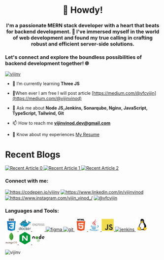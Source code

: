 <h1 align="center">👋 Howdy!</h1>
<h3 align="center">I'm a passionate MERN stack developer with a heart that beats for backend development. 🚀 I've immersed myself in the world of web development and found my true calling in crafting robust and efficient server-side solutions.</h3>
<h3>Let's connect and explore the boundless possibilities of backend development together! 🌐</h3>

<p align="left"> <a href="https://github.com/ryo-ma/github-profile-trophy"><img src="https://github-profile-trophy.vercel.app/?username=vijinv" alt="vijinv" /></a> </p>

- 🌱 I’m currently learning **Three JS**

- 📝When ever I am free I will post article [https://medium.com/@vfcvijin](https://medium.com/@vijinvinod)

- 💬 Ask me about **Node JS,Jenkins, Sonarqube, Nginx, JavaScript, TypeScript, Tailwind, Git**

- 📫 How to reach me **vijinvinod.dev@gmail.com**

- 📄 Know about my experiences [My Resume](https://drive.google.com/file/d/1l7wCrH7z172-9_jonbhJTFS7PvIV8OWw/view?usp=sharing)

<!-- BLOG-POST-LIST:START -->
<h1 align="left">Recent Blogs</h1>

<a target="_blank" href="https://github-readme-medium-recent-article.vercel.app/medium/@vijinvinod/0">
  <img src="https://github-readme-medium-recent-article.vercel.app/medium/@vijinvinod/0" alt="Recent Article 0">
</a>

<a target="_blank" href="https://github-readme-medium-recent-article.vercel.app/medium/@vijinvinod/1">
  <img src="https://github-readme-medium-recent-article.vercel.app/medium/@vijinvinod/1" alt="Recent Article 1">
</a>

<a target="_blank" href="https://github-readme-medium-recent-article.vercel.app/medium/@vijinvinod/2">
  <img src="https://github-readme-medium-recent-article.vercel.app/medium/@vijinvinod/2" alt="Recent Article 2">
</a>

<!-- BLOG-POST-LIST:END -->


<h3 align="left">Connect with me:</h3>
<p align="left">
<a href="https://codepen.io/vijinv" target="blank"><img align="center" src="https://raw.githubusercontent.com/rahuldkjain/github-profile-readme-generator/master/src/images/icons/Social/codepen.svg" alt="https://codepen.io/vijinv" height="30" width="40" /></a>
<a href="https://www.linkedin.com/in/vijinvinod" target="blank"><img align="center" src="https://raw.githubusercontent.com/rahuldkjain/github-profile-readme-generator/master/src/images/icons/Social/linked-in-alt.svg" alt="https://www.linkedin.com/in/vijinvinod" height="30" width="40" /></a>
<a href="https://www.instagram.com/vijin_vinod_/" target="blank"><img align="center" src="https://raw.githubusercontent.com/rahuldkjain/github-profile-readme-generator/master/src/images/icons/Social/instagram.svg" alt="https://www.instagram.com/vijin_vinod_/" height="30" width="40" /></a>
<a href="https://medium.com/@vijinvinod" target="blank"><img align="center" src="https://raw.githubusercontent.com/rahuldkjain/github-profile-readme-generator/master/src/images/icons/Social/medium.svg" alt="@vfcvijin" height="30" width="40" /></a>
</p>

<h3 align="left">Languages and Tools:</h3>
<p align="left"> <a href="https://www.w3schools.com/css/" target="_blank" rel="noreferrer"> <img src="https://raw.githubusercontent.com/devicons/devicon/master/icons/css3/css3-original-wordmark.svg" alt="css3" width="40" height="40"/> </a> <a href="https://www.docker.com/" target="_blank" rel="noreferrer"> <img src="https://raw.githubusercontent.com/devicons/devicon/master/icons/docker/docker-original-wordmark.svg" alt="docker" width="40" height="40"/> </a> <a href="https://expressjs.com" target="_blank" rel="noreferrer"> <img src="https://raw.githubusercontent.com/devicons/devicon/master/icons/express/express-original-wordmark.svg" alt="express" width="40" height="40"/> </a> <a href="https://www.figma.com/" target="_blank" rel="noreferrer"> <img src="https://www.vectorlogo.zone/logos/figma/figma-icon.svg" alt="figma" width="40" height="40"/> </a> <a href="https://git-scm.com/" target="_blank" rel="noreferrer"> <img src="https://www.vectorlogo.zone/logos/git-scm/git-scm-icon.svg" alt="git" width="40" height="40"/> </a> <a href="https://www.w3.org/html/" target="_blank" rel="noreferrer"> <img src="https://raw.githubusercontent.com/devicons/devicon/master/icons/html5/html5-original-wordmark.svg" alt="html5" width="40" height="40"/> </a> <a href="https://www.java.com" target="_blank" rel="noreferrer"> <img src="https://raw.githubusercontent.com/devicons/devicon/master/icons/java/java-original.svg" alt="java" width="40" height="40"/> </a> <a href="https://developer.mozilla.org/en-US/docs/Web/JavaScript" target="_blank" rel="noreferrer"> <img src="https://raw.githubusercontent.com/devicons/devicon/master/icons/javascript/javascript-original.svg" alt="javascript" width="40" height="40"/> </a> <a href="https://www.jenkins.io" target="_blank" rel="noreferrer"> <img src="https://www.vectorlogo.zone/logos/jenkins/jenkins-icon.svg" alt="jenkins" width="40" height="40"/> </a> <a href="https://www.linux.org/" target="_blank" rel="noreferrer"> <img src="https://raw.githubusercontent.com/devicons/devicon/master/icons/linux/linux-original.svg" alt="linux" width="40" height="40"/> </a> <a href="https://www.mongodb.com/" target="_blank" rel="noreferrer"> <img src="https://raw.githubusercontent.com/devicons/devicon/master/icons/mongodb/mongodb-original-wordmark.svg" alt="mongodb" width="40" height="40"/> </a> <a href="https://www.nginx.com" target="_blank" rel="noreferrer"> <img src="https://raw.githubusercontent.com/devicons/devicon/master/icons/nginx/nginx-original.svg" alt="nginx" width="40" height="40"/> </a> <a href="https://nodejs.org" target="_blank" rel="noreferrer"> <img src="https://raw.githubusercontent.com/devicons/devicon/master/icons/nodejs/nodejs-original-wordmark.svg" alt="nodejs" width="40" height="40"/> </a> </p>

<p><img align="left" src="https://github-readme-stats.vercel.app/api/top-langs?username=vijinv&show_icons=true&locale=en&layout=compact" alt="vijinv" /></p>

